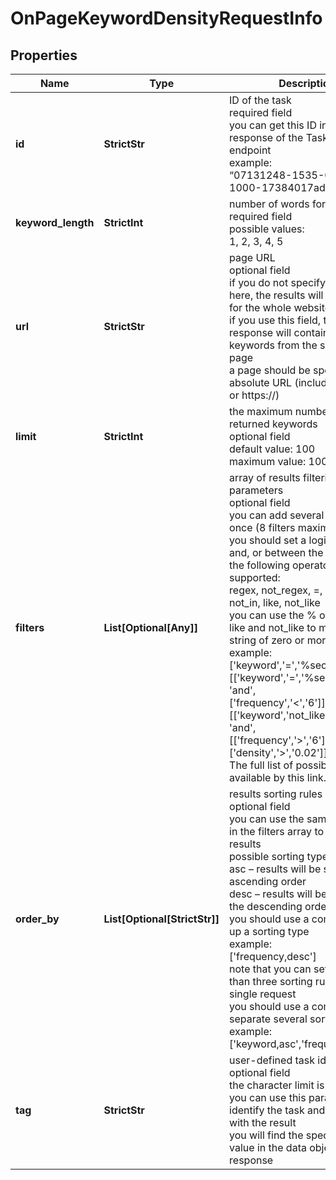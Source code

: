 # OnPageKeywordDensityRequestInfo


## Properties

| Name | Type | Description | Notes |
|------------ | ------------- | ------------- | -------------|
**id** | **StrictStr** | ID of the task<br>required field<br>you can get this ID in the response of the Task POST endpoint<br>example:<br>“07131248-1535-0216-1000-17384017ad04” |[optional]|
**keyword_length** | **StrictInt** | number of words for a keyword<br>required field<br>possible values:<br>1, 2, 3, 4, 5 |[optional]|
**url** | **StrictStr** | page URL<br>optional field<br>if you do not specify a page here, the results will be provided for the whole website<br>if you use this field, the API response will contain only keywords from the specified page<br>a page should be specified with absolute URL (including http:// or https://) |[optional]|
**limit** | **StrictInt** | the maximum number of returned keywords<br>optional field<br>default value: 100<br>maximum value: 1000 |[optional]|
**filters** | **List[Optional[Any]]** | array of results filtering parameters<br>optional field<br>you can add several filters at once (8 filters maximum)<br>you should set a logical operator and, or between the conditions<br>the following operators are supported:<br>regex, not_regex, =, <>, in, not_in, like, not_like<br>you can use the % operator with like and not_like to match any string of zero or more characters<br>example:<br>['keyword','=','%seo%']<br>[['keyword','=','%seo%'],<br>'and',<br>['frequency','<','6']]<br>[['keyword','not_like','%seo%'],<br>'and',<br>[['frequency','>','6'],'or',['density','>','0.02']]]<br>The full list of possible filters is available by this link. |[optional]|
**order_by** | **List[Optional[StrictStr]]** | results sorting rules<br>optional field<br>you can use the same values as in the filters array to sort the results<br>possible sorting types:<br>asc – results will be sorted in the ascending order<br>desc – results will be sorted in the descending order<br>you should use a comma to set up a sorting type<br>example:<br>['frequency,desc']<br>note that you can set no more than three sorting rules in a single request<br>you should use a comma to separate several sorting rules<br>example:<br>['keyword,asc','frequency,desc'] |[optional]|
**tag** | **StrictStr** | user-defined task identifier<br>optional field<br>the character limit is 255<br>you can use this parameter to identify the task and match it with the result<br>you will find the specified tag value in the data object of the response |[optional]|